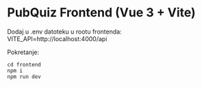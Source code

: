 
# PubQuiz Frontend (Vue 3 + Vite)
Dodaj u .env datoteku u rootu frontenda:
VITE_API=http://localhost:4000/api

Pokretanje:
```
cd frontend
npm i
npm run dev
```
